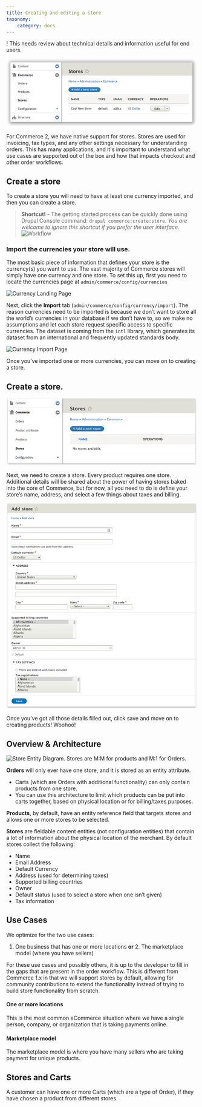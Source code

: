```yaml
---
title: Creating and editing a store
taxonomy:
    category: docs
---
```


! This needs review about technical details and information useful for end users.

![Store landing page](store-landing-page.png)

For Commerce 2, we have native support for stores. Stores are used for
invoicing, tax types, and any other settings necessary for understanding
orders. This has many applications, and it's important to understand what
use cases are supported out of the box and how that impacts checkout and
other order workflows.

## Create a store

To create a store you will need to have at least one currency imported,
and then you can create a store.

>  **Shortcut!** - The getting started process can be quickly done using Drupal Console command:  `drupal commerce:create:store`. *You are welcome to ignore this shortcut if you prefer the user interface.*
>  ![Workflow](drupal-commerce-create-store.gif)

### Import the currencies your store will use.

The most basic piece of information that defines your store is the
currency(s) you want to use. The vast majority of
Commerce stores will simply have one currency and one store. To set this
up, first you need to locate the currencies page at
``admin/commerce/config/currencies``

![Currency Landing Page](currency-landing-page.png)

Next, click the **Import** tab
(``admin/commerce/config/currency/import``). The reason currencies need
to be imported is because we don’t want to store all the world’s
currencies in your database if we don’t have to, so we make no
assumptions and let each store request specific access to specific
currencies. The dataset is coming from the ``intl`` library, which
generates its dataset from an international and frequently updated
standards body.

![Currency Import Page](currency-import.png)

Once you’ve imported one or more currencies, you can move on to creating
a store.

## Create a store.

![Store page](store-landing-page2.png)

Next, we need to create a store. Every product requires one store.
Additional details will be shared about the power of
having stores baked into the core of Commerce, but for now, all you need
to do is define your store’s name, address, and select a few things
about taxes and billing.

![Store create](store-add.png)

Once you’ve got all those details filled out, click save and move on to
creating products! Woohoo!

## Overview & Architecture

![Store Entity Diagram. Stores are M:M for products and M:1 for Orders.](store-entity-diagram.png)

**Orders** will only ever have one store, and it is stored as an entity
attribute.

-  Carts (which are Orders with additional functionality) can only
   contain products from one store.
-  You can use this architecture to limit which products can be put into
   carts together, based on physical location or for billing/taxes
   purposes.

**Products**, by default, have an entity reference field that targets
stores and allows one or more stores to be selected.


**Stores** are fieldable content entities (not configuration entities)
that contain a lot of information about the physical location of the
merchant. By default stores collect the following:

-  Name
-  Email Address
-  Default Currency
-  Address (used for determining taxes)
-  Supported billing countries
-  Owner
-  Default status (used to select a store when one isn’t given)
-  Tax information

## Use Cases

We optimize for the two use cases:

1. One business that has one or more locations **or** 2. The marketplace model (where you have sellers)

For these use cases and possibly others, it is up to the developer to
fill in the gaps that are present in the order workflow. This is
different from Commerce 1.x in that we will support stores by default,
allowing for community contributions to extend the functionality instead
of trying to build store functionality from scratch.

#### One or more locations

This is the most common eCommerce situation where we have a single
person, company, or organization that is taking payments online.

#### Marketplace model

The marketplace model is where you have many sellers who are taking
payment for unique products.

## Stores and Carts

A customer can have one or more Carts (which are a type of Order), if
they have chosen a product from different stores.
